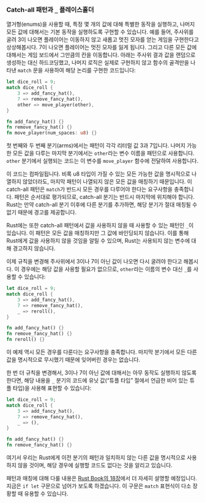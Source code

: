 ### Catch-all 패턴과 `_` 플레이스홀더

열거형(enums)을 사용할 때, 특정 몇 개의 값에 대해 특별한 동작을 실행하고, 나머지 모든 값에 대해서는 기본 동작을 실행하도록 구현할 수 있습니다. 예를 들어, 주사위를 굴려 3이 나오면 플레이어는 이동하지 않고 새롭고 멋진 모자를 얻는 게임을 구현한다고 상상해봅시다. 7이 나오면 플레이어는 멋진 모자를 잃게 됩니다. 그리고 다른 모든 값에 대해서는 게임 보드에서 그만큼의 칸을 이동합니다. 아래는 주사위 결과 값을 랜덤으로 생성하는 대신 하드코딩했고, 나머지 로직은 실제로 구현하지 않고 함수의 골격만을 나타낸 `match` 문을 사용하여 해당 논리를 구현한 코드입니다:

```rust
let dice_roll = 9;
match dice_roll {
    3 => add_fancy_hat(),
    7 => remove_fancy_hat(),
    other => move_player(other),
}

fn add_fancy_hat() {}
fn remove_fancy_hat() {}
fn move_player(num_spaces: u8) {}
```

첫 번째와 두 번째 분기(arms)에서는 패턴이 각각 리터럴 값 3과 7입니다. 나머지 가능한 모든 값을 다루는 마지막 분기에서는 `other`라는 변수 이름을 패턴으로 사용합니다. `other` 분기에서 실행되는 코드는 이 변수를 `move_player` 함수에 전달하여 사용합니다.

이 코드는 컴파일됩니다. 비록 u8 타입이 가질 수 있는 모든 가능한 값을 명시적으로 나열하지 않았더라도, 마지막 패턴이 나열되지 않은 모든 값을 매칭하기 때문입니다. 이 catch-all 패턴은 `match`가 반드시 모든 경우를 다루어야 한다는 요구사항을 충족합니다. 패턴은 순서대로 평가되므로, catch-all 분기는 반드시 마지막에 위치해야 합니다. Rust는 만약 catch-all 분기 이후에 다른 분기를 추가하면, 해당 분기가 절대 매칭될 수 없기 때문에 경고를 제공합니다.

Rust에는 또한 catch-all 패턴에서 값을 사용하지 않을 때 사용할 수 있는 패턴인 `_`이 있습니다. 이 패턴은 모든 값을 매칭하지만 그 값에 바인딩되지 않습니다. 이를 통해 Rust에게 값을 사용하지 않을 것임을 알릴 수 있으며, Rust는 사용되지 않는 변수에 대해 경고하지 않습니다.

이제 규칙을 변경해 주사위에서 3이나 7이 아닌 값이 나오면 다시 굴려야 한다고 해봅시다. 이 경우에는 해당 값을 사용할 필요가 없으므로, `other`라는 이름의 변수 대신 `_`를 사용할 수 있습니다:

```rust
let dice_roll = 9;
match dice_roll {
    3 => add_fancy_hat(),
    7 => remove_fancy_hat(),
    _ => reroll(),
}

fn add_fancy_hat() {}
fn remove_fancy_hat() {}
fn reroll() {}
```

이 예제 역시 모든 경우를 다룬다는 요구사항을 충족합니다. 마지막 분기에서 모든 다른 값을 명시적으로 무시했기 때문에 잊어버린 경우는 없습니다.

한 번 더 규칙을 변경해서, 3이나 7이 아닌 값에 대해서는 아무 동작도 실행하지 않도록 한다면, 해당 내용을 `_` 분기의 코드에 유닛 값(“튜플 타입” 절에서 언급한 비어 있는 튜플 타입)을 사용해 표현할 수 있습니다:

```rust
let dice_roll = 9;
match dice_roll {
    3 => add_fancy_hat(),
    7 => remove_fancy_hat(),
    _ => (),
}

fn add_fancy_hat() {}
fn remove_fancy_hat() {}
```

여기서 우리는 Rust에게 이전 분기의 패턴과 일치하지 않는 다른 값을 명시적으로 사용하지 않을 것이며, 해당 경우에 실행할 코드도 없다는 것을 알리고 있습니다.

패턴과 매칭에 대해 다룰 내용은 [Rust Book의 18장][ch18-00-patterns]에서 더 자세히 설명할 예정입니다. 지금은 `if let` 구문으로 넘어가 보도록 하겠습니다. 이 구문은 `match` 표현식이 다소 장황할 때 유용할 수 있습니다.

[ch18-00-patterns]: https://github.com/rust-lang/book/blob/master/src/ch18-00-patterns.md